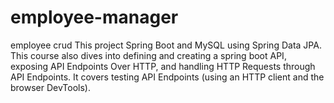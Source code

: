 # employee-manager
employee crud
This project Spring Boot and MySQL using Spring Data JPA. This course also dives into defining and creating a spring boot API,
exposing API Endpoints Over HTTP, and  handling HTTP Requests through API Endpoints. It covers testing API Endpoints (using an HTTP client and the browser DevTools).
